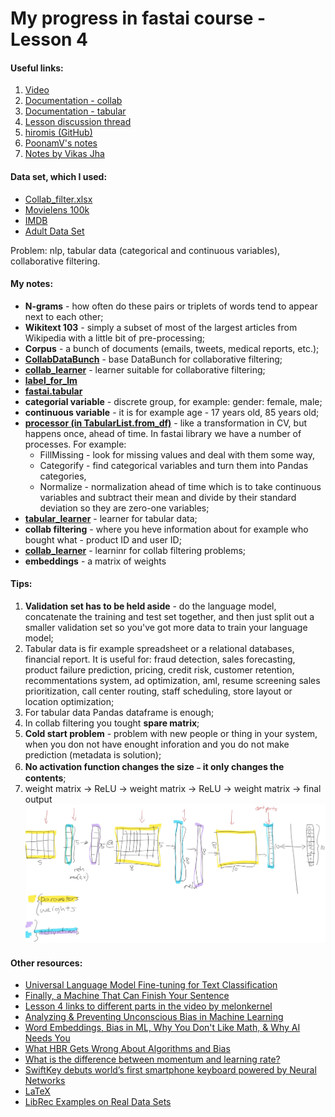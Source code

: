# My progress in fastai course - Lesson 4

#### Useful links:

1. [Video](https://course.fast.ai/videos/?lesson=4)
2. [Documentation - collab](https://docs.fast.ai/collab.html)
3. [Documentation - tabular](https://docs.fast.ai/tabular.html)
4. [Lesson discussion thread](https://forums.fast.ai/t/lesson-4-in-class-discussion/30318)
5. [hiromis (GitHub)](https://github.com/hiromis/notes/blob/master/Lesson4.md)
6. [PoonamV's notes](https://forums.fast.ai/t/deep-learning-lesson-4-notes/30983)
7. [Notes by Vikas Jha](https://medium.com/@boy1729/deep-learning-ver3-lesson-4-8f085a1e28ca)

#### Data set, which I used:

   * [Collab_filter.xlsx](https://github.com/fastai/course-v3/blob/master/files/xl/collab_filter.xlsx)
   * [Movielens 100k](http://files.grouplens.org/datasets/movielens/ml-100k.zip)
   * [IMDB](http://ai.stanford.edu/~amaas/data/sentiment/)
   * [Adult Data Set](https://archive.ics.uci.edu/ml/datasets/adult)

   Problem:  nlp, tabular data (categorical and continuous variables), collaborative filtering.

#### My notes:

   - **N-grams** - how often do these pairs or triplets of words tend to appear next to each other;
   - **Wikitext 103** - simply a subset of most of the largest articles from Wikipedia with a little bit of pre-processing;
   - **Corpus** - a bunch of documents (emails, tweets, medical reports, etc.);
   - [**CollabDataBunch**](https://docs.fast.ai/collab.html#CollabDataBunch) - base DataBunch for collaborative filtering;
   - [**collab_learner**](https://docs.fast.ai/collab.html#Model-and-Learner) - learner suitable for collaborative filtering;
   - [**label_for_lm**](https://docs.fast.ai/text.data.html#TextList.label_for_lm)
   - [**fastai.tabular**](https://docs.fast.ai/tabular.html)
   - **categorial variable** - discrete group, for example: gender: female, male;
   - **continuous variable** - it is for example age - 17 years old, 85 years old;
   - [**processor (in TabularList.from_df)**](https://docs.fast.ai/tabular.data.html#TabularProcessor) - like a transformation in CV, but happens once, ahead of time. In fastai library we have a number of processes. For example: 
       * FillMissing - look for missing values and deal with them some way,
       * Categorify - find categorical variables and turn them into Pandas categories,
       * Normalize - normalization ahead of time which is to take continuous variables and subtract their mean and divide by their standard deviation so they are zero-one variables;
   - [**tabular_learner**](https://docs.fast.ai/tabular.data.html#tabular_learner) - learner for tabular data;
   - **collab filtering** - where you heve information about for example who bought what - product ID and user ID;
   - [**collab_learner**](https://docs.fast.ai/collab.html#collab_learner) - learninr for collab filtering problems;
   - **embeddings** - a matrix of weights

#### Tips:

   1. **Validation set has to be held aside** - do the language model, concatenate the training and test set together, and then just split out a smaller validation set so you've got more data to train your language model;
   2. Tabular data is fir example spreadsheet or a relational databases, financial report. It is useful for: fraud detection, sales forecasting, product failure prediction, pricing, credit risk, customer retention, recommentations system, ad optimization, aml, resume screening sales prioritization, call center routing, staff scheduling, store layout or location optimization;
   3. For tabular data Pandas dataframe is enough;
   4. In collab filtering you tought **spare matrix**;
   5. **Cold start problem** - problem with new people or thing in your system, when you don not have enought inforation and you do not make prediction (metadata is solution);
   6. **No activation function changes the size﹣it only changes the contents**;
   7. weight matrix → ReLU → weight matrix → ReLU → weight matrix → final output
   ![Scheme by Jeremy Howard; dowlnoaded from hiromis](image/lesson_4.png)

#### Other resources:

   * [Universal Language Model Fine-tuning for Text Classification](https://arxiv.org/abs/1801.06146)
   * [Finally, a Machine That Can Finish Your Sentence](https://www.nytimes.com/2018/11/18/technology/artificial-intelligence-language.html)
   * [Lesson 4 links to different parts in the video by melonkernel](https://forums.fast.ai/t/lesson-4-links-to-different-parts-in-the-video/30338)
   * [Analyzing & Preventing Unconscious Bias in Machine Learning](https://www.infoq.com/presentations/unconscious-bias-machine-learning)
   * [Word Embeddings, Bias in ML, Why You Don't Like Math, & Why AI Needs You](https://www.youtube.com/watch?v=25nC0n9ERq4)
   * [What HBR Gets Wrong About Algorithms and Bias](https://www.fast.ai/2018/08/07/hbr-bias-algorithms/)
   * [What is the difference between momentum and learning rate?](https://www.quora.com/What-is-the-difference-between-momentum-and-learning-rate?fbclid=IwAR0cr4GQJhxlb_jyEc67Yjs1t-hsCsnjZxEBEaPsGHEw56Kvdb-otxozFs8)
   * [SwiftKey debuts world’s first smartphone keyboard powered by Neural Networks](https://blog.swiftkey.com/swiftkey-debuts-worlds-first-smartphone-keyboard-powered-by-neural-networks/)
   * [LaTeX](http://karpathy.github.io/2015/05/21/rnn-effectiveness/)
   * [LibRec Examples on Real Data Sets](https://www.librec.net/release/v1.3/example.html)